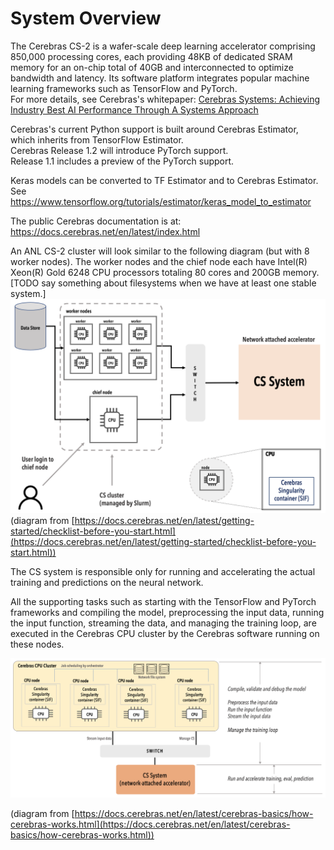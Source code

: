 # System Overview
The Cerebras CS-2 is a wafer-scale deep learning accelerator comprising 850,000 processing cores, each providing 48KB of dedicated SRAM memory for an on-chip total of 40GB and interconnected to optimize bandwidth and latency. Its software platform integrates popular machine learning frameworks such as TensorFlow and PyTorch.<br>
For more details, see Cerebras's whitepaper:
<a href="https://f.hubspotusercontent30.net/hubfs/8968533/Cerebras-CS-2-Whitepaper.pdf">Cerebras Systems: Achieving Industry Best AI Performance Through A Systems Approach</a>



Cerebras's current Python support is built around Cerebras Estimator, which inherits from TensorFlow Estimator.<br>
Cerebras Release 1.2 will introduce PyTorch support.</br>
Release 1.1 includes a preview of the PyTorch support. 

Keras models can be converted to TF Estimator and to Cerebras Estimator.  See <https://www.tensorflow.org/tutorials/estimator/keras_model_to_estimator>

The public Cerebras documentation is at:<br>
<https://docs.cerebras.net/en/latest/index.html>

An ANL CS-2 cluster will look similar to the following diagram (but with 8 worker nodes). The worker nodes and the chief node each have Intel(R) Xeon(R) Gold 6248 CPU processors totaling 80 cores and 200GB memory.<br>
[TODO say something about filesystems when we have at least one stable system.]	
![CS-2 cluster diagram](./cs-getting-started.png)
(diagram from
[https://docs.cerebras.net/en/latest/getting-started/checklist-before-you-start.html](https://docs.cerebras.net/en/latest/getting-started/checklist-before-you-start.html))



The CS system is responsible only for running and accelerating the actual training and predictions on the neural network.

All the supporting tasks such as starting with the TensorFlow and PyTorch frameworks and compiling the model, preprocessing the input data, running the input function, streaming the data, and managing the training loop, are executed in the Cerebras CPU cluster by the Cerebras software running on these nodes.

![Programming model](./compile-vs-run.png)
<!---https://docs.cerebras.net/en/latest/_images/compile-vs-run.png-->
(diagram from [https://docs.cerebras.net/en/latest/cerebras-basics/how-cerebras-works.html](https://docs.cerebras.net/en/latest/cerebras-basics/how-cerebras-works.html))
